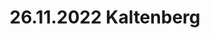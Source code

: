 ---
layout: photo_set
title: 26.11.2022 Kaltenberg
description: "Fotos vom 26.11.2022 in Kaltenberg."

photos:
    set: 2022/26_11_22-kaltenberg/kaltenberg
    size: 22
---